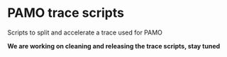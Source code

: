 # PAMO trace scripts

Scripts to split and accelerate a trace used for PAMO

**We are working on cleaning and releasing the trace scripts, stay tuned**